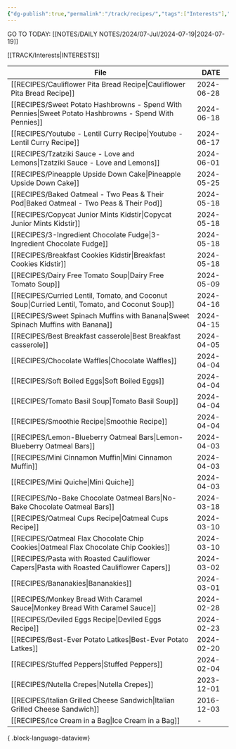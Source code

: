 ```yaml
---
{"dg-publish":true,"permalink":"/track/recipes/","tags":["Interests"],"noteIcon":"","created":"2024-02-25T15:55:00","updated":"2024-02-25 15:59"}
---
```


GO TO TODAY: [[NOTES/DAILY NOTES/2024/07-Jul/2024-07-19\|2024-07-19]]


[[TRACK/Interests\|INTERESTS]]

| File                                                                                                      | DATE       |
| --------------------------------------------------------------------------------------------------------- | ---------- |
| [[RECIPES/Cauliflower Pita Bread Recipe\|Cauliflower Pita Bread Recipe]]                               | 2024-06-28 |
| [[RECIPES/Sweet Potato Hashbrowns - Spend With Pennies\|Sweet Potato Hashbrowns - Spend With Pennies]] | 2024-06-18 |
| [[RECIPES/Youtube - Lentil Curry Recipe\|Youtube - Lentil Curry Recipe]]                               | 2024-06-17 |
| [[RECIPES/Tzatziki Sauce - Love and Lemons\|Tzatziki Sauce - Love and Lemons]]                         | 2024-06-01 |
| [[RECIPES/Pineapple Upside Down Cake\|Pineapple Upside Down Cake]]                                     | 2024-05-25 |
| [[RECIPES/Baked Oatmeal - Two Peas & Their Pod\|Baked Oatmeal - Two Peas & Their Pod]]                 | 2024-05-18 |
| [[RECIPES/Copycat Junior Mints  Kidstir\|Copycat Junior Mints  Kidstir]]                               | 2024-05-18 |
| [[RECIPES/3-Ingredient Chocolate Fudge\|3-Ingredient Chocolate Fudge]]                                 | 2024-05-18 |
| [[RECIPES/Breakfast Cookies  Kidstir\|Breakfast Cookies  Kidstir]]                                     | 2024-05-18 |
| [[RECIPES/Dairy Free Tomato Soup\|Dairy Free Tomato Soup]]                                             | 2024-05-09 |
| [[RECIPES/Curried Lentil, Tomato, and Coconut Soup\|Curried Lentil, Tomato, and Coconut Soup]]         | 2024-04-16 |
| [[RECIPES/Sweet Spinach Muffins with Banana\|Sweet Spinach Muffins with Banana]]                       | 2024-04-15 |
| [[RECIPES/Best Breakfast casserole\|Best Breakfast casserole]]                                         | 2024-04-05 |
| [[RECIPES/Chocolate Waffles\|Chocolate Waffles]]                                                       | 2024-04-04 |
| [[RECIPES/Soft Boiled Eggs\|Soft Boiled Eggs]]                                                         | 2024-04-04 |
| [[RECIPES/Tomato Basil Soup\|Tomato Basil Soup]]                                                       | 2024-04-04 |
| [[RECIPES/Smoothie Recipe\|Smoothie Recipe]]                                                           | 2024-04-04 |
| [[RECIPES/Lemon-Blueberry Oatmeal Bars\|Lemon-Blueberry Oatmeal Bars]]                                 | 2024-04-03 |
| [[RECIPES/Mini Cinnamon Muffin\|Mini Cinnamon Muffin]]                                                 | 2024-04-03 |
| [[RECIPES/Mini Quiche\|Mini Quiche]]                                                                   | 2024-04-03 |
| [[RECIPES/No-Bake Chocolate Oatmeal Bars\|No-Bake Chocolate Oatmeal Bars]]                             | 2024-03-18 |
| [[RECIPES/Oatmeal Cups Recipe\|Oatmeal Cups Recipe]]                                                   | 2024-03-10 |
| [[RECIPES/Oatmeal Flax Chocolate Chip Cookies\|Oatmeal Flax Chocolate Chip Cookies]]                   | 2024-03-10 |
| [[RECIPES/Pasta with Roasted Cauliflower Capers\|Pasta with Roasted Cauliflower Capers]]               | 2024-03-02 |
| [[RECIPES/Bananakies\|Bananakies]]                                                                     | 2024-03-01 |
| [[RECIPES/Monkey Bread With Caramel Sauce\|Monkey Bread With Caramel Sauce]]                           | 2024-02-28 |
| [[RECIPES/Deviled Eggs Recipe\|Deviled Eggs Recipe]]                                                   | 2024-02-23 |
| [[RECIPES/Best-Ever Potato Latkes\|Best-Ever Potato Latkes]]                                           | 2024-02-20 |
| [[RECIPES/Stuffed Peppers\|Stuffed Peppers]]                                                           | 2024-02-04 |
| [[RECIPES/Nutella Crepes\|Nutella Crepes]]                                                             | 2023-12-01 |
| [[RECIPES/Italian Grilled Cheese Sandwich\|Italian Grilled Cheese Sandwich]]                           | 2016-12-03 |
| [[RECIPES/Ice Cream in a Bag\|Ice Cream in a Bag]]                                                     | \-         |

{ .block-language-dataview}


